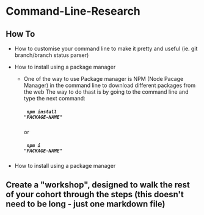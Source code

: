 # Command-Line-Research

## How To
+ How to customise your command line to make it pretty and useful (ie. git branch/branch status parser)

  
+ How to install using a package manager

  + One of the way to use Package manager is NPM (Node Pacage Manager) in the command line to download different packages from the web
    The way to do thast is by going to the command line and type the next command: 
    
    ##### <code> npm install "PACKAGE-NAME"</code>

     or    

    ##### <code> npm i "PACKAGE-NAME"</code>
  
+ How to install using a package manager

##
## Create a "workshop", designed to walk the rest of your cohort through the steps (this doesn't need to be long - just one markdown file)
